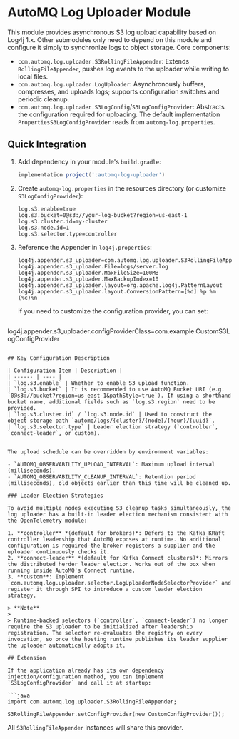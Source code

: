 # AutoMQ Log Uploader Module

This module provides asynchronous S3 log upload capability based on Log4j 1.x. Other submodules only need to depend on this module and configure it simply to synchronize logs to object storage. Core components:

- `com.automq.log.uploader.S3RollingFileAppender`: Extends `RollingFileAppender`, pushes log events to the uploader while writing to local files.
- `com.automq.log.uploader.LogUploader`: Asynchronously buffers, compresses, and uploads logs; supports configuration switches and periodic cleanup.
- `com.automq.log.uploader.S3LogConfig`/`S3LogConfigProvider`: Abstracts the configuration required for uploading. The default implementation `PropertiesS3LogConfigProvider` reads from `automq-log.properties`.

## Quick Integration

1. Add dependency in your module's `build.gradle`:
   ```groovy
   implementation project(':automq-log-uploader')
   ```
2. Create `automq-log.properties` in the resources directory (or customize `S3LogConfigProvider`):
   ```properties
   log.s3.enable=true
   log.s3.bucket=0@s3://your-log-bucket?region=us-east-1
   log.s3.cluster.id=my-cluster
   log.s3.node.id=1
   log.s3.selector.type=controller
   ```
3. Reference the Appender in `log4j.properties`:
   ```properties
   log4j.appender.s3_uploader=com.automq.log.uploader.S3RollingFileAppender
   log4j.appender.s3_uploader.File=logs/server.log
   log4j.appender.s3_uploader.MaxFileSize=100MB
   log4j.appender.s3_uploader.MaxBackupIndex=10
   log4j.appender.s3_uploader.layout=org.apache.log4j.PatternLayout
   log4j.appender.s3_uploader.layout.ConversionPattern=[%d] %p %m (%c)%n
   ```
   If you need to customize the configuration provider, you can set:
   ```properties
  log4j.appender.s3_uploader.configProviderClass=com.example.CustomS3LogConfigProvider
  ```

## Key Configuration Description

| Configuration Item | Description |
| ------ | ---- |
| `log.s3.enable` | Whether to enable S3 upload function.
| `log.s3.bucket` | It is recommended to use AutoMQ Bucket URI (e.g. `0@s3://bucket?region=us-east-1&pathStyle=true`). If using a shorthand bucket name, additional fields such as `log.s3.region` need to be provided.
| `log.s3.cluster.id` / `log.s3.node.id` | Used to construct the object storage path `automq/logs/{cluster}/{node}/{hour}/{uuid}`.
| `log.s3.selector.type` | Leader election strategy (`controller`, `connect-leader`, or custom).


The upload schedule can be overridden by environment variables:

- `AUTOMQ_OBSERVABILITY_UPLOAD_INTERVAL`: Maximum upload interval (milliseconds).
- `AUTOMQ_OBSERVABILITY_CLEANUP_INTERVAL`: Retention period (milliseconds), old objects earlier than this time will be cleaned up.

### Leader Election Strategies

To avoid multiple nodes executing S3 cleanup tasks simultaneously, the log uploader has a built-in leader election mechanism consistent with the OpenTelemetry module:

1. **controller** *(default for brokers)*: Defers to the Kafka KRaft controller leadership that AutoMQ exposes at runtime. No additional configuration is required—the broker registers a supplier and the uploader continuously checks it.
2. **connect-leader** *(default for Kafka Connect clusters)*: Mirrors the distributed herder leader election. Works out of the box when running inside AutoMQ's Connect runtime.
3. **custom**: Implement `com.automq.log.uploader.selector.LogUploaderNodeSelectorProvider` and register it through SPI to introduce a custom leader election strategy.

> **Note**
>
> Runtime-backed selectors (`controller`, `connect-leader`) no longer require the S3 uploader to be initialized after leadership registration. The selector re-evaluates the registry on every invocation, so once the hosting runtime publishes its leader supplier the uploader automatically adopts it.

## Extension

If the application already has its own dependency injection/configuration method, you can implement `S3LogConfigProvider` and call it at startup:

```java
import com.automq.log.uploader.S3RollingFileAppender;

S3RollingFileAppender.setConfigProvider(new CustomConfigProvider());
```

All `S3RollingFileAppender` instances will share this provider.
